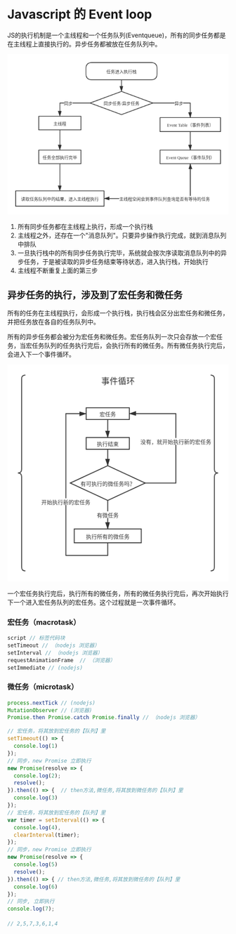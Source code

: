 # Javascript 的 Event loop

JS的执行机制是一个主线程和一个任务队列(Eventqueue)，所有的同步任务都是在主线程上直接执行的。异步任务都被放在任务队列中。

![Javascripts事件循环](./Javascript循环事件Event-loop.png 'Javascripts事件循环')

1. 所有同步任务都在主线程上执行，形成一个执行栈
2. 主线程之外，还存在一个"消息队列"。只要异步操作执行完成，就到消息队列中排队
3. 一旦执行栈中的所有同步任务执行完毕，系统就会按次序读取消息队列中的异步任务，于是被读取的异步任务结束等待状态，进入执行栈，开始执行
4. 主线程不断重复上面的第三步


## 异步任务的执行，涉及到了宏任务和微任务

所有的任务在主线程执行，会形成一个执行栈，执行栈会区分出宏任务和微任务，并把任务放在各自的任务队列中。

所有的异步任务都会被分为宏任务和微任务。宏任务队列一次只会存放一个宏任务，当宏任务队列的任务执行完后，会执行所有的微任务。所有微任务执行完后，会进入下一个事件循环。

![异步事件中的宏任务-微任务](./异步事件中的宏任务-微任务.png '异步事件中的宏任务-微任务')

一个宏任务执行完后，执行所有的微任务，所有的微任务执行完后，再次开始执行下一个进入宏任务队列的宏任务。这个过程就是一次事件循环。

### 宏任务（macrotask）
```js
script // 标签代码块
setTimeout // （nodejs 浏览器）
setInterval // （nodejs 浏览器）
requestAnimationFrame  // （浏览器）
setImmediate // (nodejs)
```

### 微任务（microtask）

```js
process.nextTick // (nodejs)
MutationObserver // (浏览器)
Promise.then Promise.catch Promise.finally // （nodejs 浏览器）
```

```js
// 宏任务，将其放到宏任务的【队列】里
setTimeout(() => {
  console.log(1)
});
// 同步，new Promise 立即执行
new Promise(resolve => {
  console.log(2);
  resolve();
}).then(() => {  // then方法,微任务,将其放到微任务的【队列】里
  console.log(3)
});
// 宏任务，将其放到宏任务的【队列】里
var timer = setInterval(() => {
  console.log(4),
  clearInterval(timer);
});
// 同步，new Promise 立即执行
new Promise(resolve => {
  console.log(5)
  resolve();
}).then(() => { // then方法,微任务,将其放到微任务的【队列】里
  console.log(6)
});
// 同步, 立即执行
console.log(7);

// 2,5,7,3,6,1,4
```